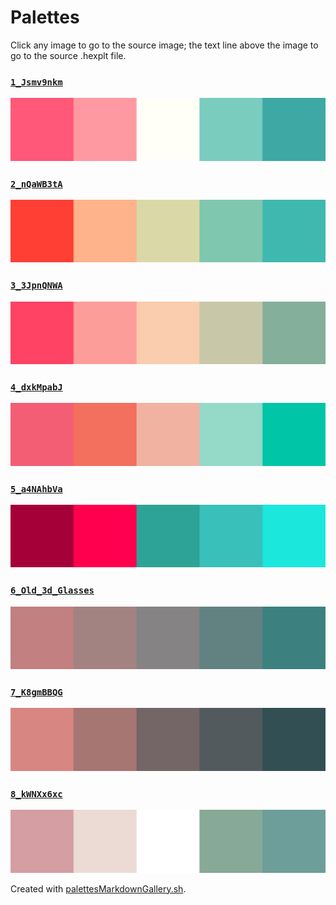 # Palettes

Click any image to go to the source image; the text line above the image to go to the source .hexplt file.

### [`1_Jsmv9nkm`](1_Jsmv9nkm.hexplt)

[ ![1_Jsmv9nkm.png](1_Jsmv9nkm.png) ](1_Jsmv9nkm.png)

### [`2_nQaWB3tA`](2_nQaWB3tA.hexplt)

[ ![2_nQaWB3tA.png](2_nQaWB3tA.png) ](2_nQaWB3tA.png)

### [`3_3JpnQNWA`](3_3JpnQNWA.hexplt)

[ ![3_3JpnQNWA.png](3_3JpnQNWA.png) ](3_3JpnQNWA.png)

### [`4_dxkMpabJ`](4_dxkMpabJ.hexplt)

[ ![4_dxkMpabJ.png](4_dxkMpabJ.png) ](4_dxkMpabJ.png)

### [`5_a4NAhbVa`](5_a4NAhbVa.hexplt)

[ ![5_a4NAhbVa.png](5_a4NAhbVa.png) ](5_a4NAhbVa.png)

### [`6_Old_3d_Glasses`](6_Old_3d_Glasses.hexplt)

[ ![6_Old_3d_Glasses.png](6_Old_3d_Glasses.png) ](6_Old_3d_Glasses.png)

### [`7_K8gmBBQG`](7_K8gmBBQG.hexplt)

[ ![7_K8gmBBQG.png](7_K8gmBBQG.png) ](7_K8gmBBQG.png)

### [`8_kWNXx6xc`](8_kWNXx6xc.hexplt)

[ ![8_kWNXx6xc.png](8_kWNXx6xc.png) ](8_kWNXx6xc.png)

Created with [palettesMarkdownGallery.sh](https://github.com/earthbound19/_ebDev/blob/master/scripts/imgAndVideo/palettesMarkdownGallery.sh).